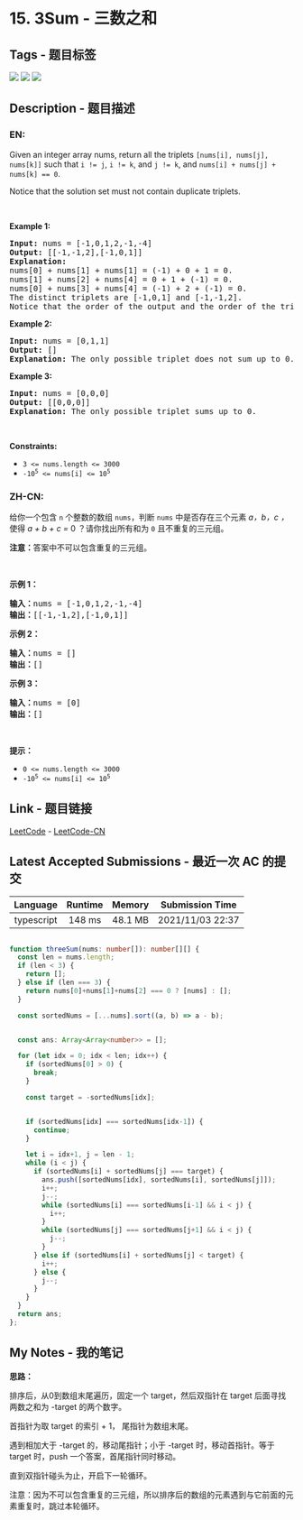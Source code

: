 
# 15. 3Sum - 三数之和

## Tags - 题目标签

 <img src="https://img.shields.io/badge/Array-数组-blue.svg">   <img src="https://img.shields.io/badge/Two Pointers-双指针-blue.svg">   <img src="https://img.shields.io/badge/Sorting-排序-blue.svg">  


## Description - 题目描述

### EN:
<p>Given an integer array nums, return all the triplets <code>[nums[i], nums[j], nums[k]]</code> such that <code>i != j</code>, <code>i != k</code>, and <code>j != k</code>, and <code>nums[i] + nums[j] + nums[k] == 0</code>.</p>

<p>Notice that the solution set must not contain duplicate triplets.</p>

<p>&nbsp;</p>
<p><strong>Example 1:</strong></p>

<pre>
<strong>Input:</strong> nums = [-1,0,1,2,-1,-4]
<strong>Output:</strong> [[-1,-1,2],[-1,0,1]]
<strong>Explanation:</strong> 
nums[0] + nums[1] + nums[1] = (-1) + 0 + 1 = 0.
nums[1] + nums[2] + nums[4] = 0 + 1 + (-1) = 0.
nums[0] + nums[3] + nums[4] = (-1) + 2 + (-1) = 0.
The distinct triplets are [-1,0,1] and [-1,-1,2].
Notice that the order of the output and the order of the triplets does not matter.
</pre>

<p><strong>Example 2:</strong></p>

<pre>
<strong>Input:</strong> nums = [0,1,1]
<strong>Output:</strong> []
<strong>Explanation:</strong> The only possible triplet does not sum up to 0.
</pre>

<p><strong>Example 3:</strong></p>

<pre>
<strong>Input:</strong> nums = [0,0,0]
<strong>Output:</strong> [[0,0,0]]
<strong>Explanation:</strong> The only possible triplet sums up to 0.
</pre>

<p>&nbsp;</p>
<p><strong>Constraints:</strong></p>

<ul>
	<li><code>3 &lt;= nums.length &lt;= 3000</code></li>
	<li><code>-10<sup>5</sup> &lt;= nums[i] &lt;= 10<sup>5</sup></code></li>
</ul>


### ZH-CN:
<p>给你一个包含 <code>n</code> 个整数的数组 <code>nums</code>，判断 <code>nums</code> 中是否存在三个元素 <em>a，b，c ，</em>使得 <em>a + b + c = </em>0 ？请你找出所有和为 <code>0</code> 且不重复的三元组。</p>

<p><strong>注意：</strong>答案中不可以包含重复的三元组。</p>

<p> </p>

<p><strong>示例 1：</strong></p>

<pre>
<strong>输入：</strong>nums = [-1,0,1,2,-1,-4]
<strong>输出：</strong>[[-1,-1,2],[-1,0,1]]
</pre>

<p><strong>示例 2：</strong></p>

<pre>
<strong>输入：</strong>nums = []
<strong>输出：</strong>[]
</pre>

<p><strong>示例 3：</strong></p>

<pre>
<strong>输入：</strong>nums = [0]
<strong>输出：</strong>[]
</pre>

<p> </p>

<p><strong>提示：</strong></p>

<ul>
	<li><code>0 <= nums.length <= 3000</code></li>
	<li><code>-10<sup>5</sup> <= nums[i] <= 10<sup>5</sup></code></li>
</ul>



## Link - 题目链接

[LeetCode](https://leetcode.com/problems/3sum/description/)  -  [LeetCode-CN](https://leetcode.cn/problems/3sum/description/)
## Latest Accepted Submissions - 最近一次 AC 的提交


| Language | Runtime | Memory | Submission Time |
|:---:|:---:|:---:|:---:|
| typescript  | 148 ms | 48.1 MB | 2021/11/03 22:37 |

```typescript

function threeSum(nums: number[]): number[][] {
  const len = nums.length; 
  if (len < 3) {
    return [];
  } else if (len === 3) {
    return nums[0]+nums[1]+nums[2] === 0 ? [nums] : [];
  }

  const sortedNums = [...nums].sort((a, b) => a - b);


  const ans: Array<Array<number>> = [];

  for (let idx = 0; idx < len; idx++) {
    if (sortedNums[0] > 0) {
      break;
    }

    const target = -sortedNums[idx];


    if (sortedNums[idx] === sortedNums[idx-1]) {
      continue;
    }

    let i = idx+1, j = len - 1;
    while (i < j) {
      if (sortedNums[i] + sortedNums[j] === target) {
        ans.push([sortedNums[idx], sortedNums[i], sortedNums[j]]);
        i++;
        j--;
        while (sortedNums[i] === sortedNums[i-1] && i < j) {
          i++;
        }
        while (sortedNums[j] === sortedNums[j+1] && i < j) {
          j--;
        }
      } else if (sortedNums[i] + sortedNums[j] < target) {
        i++;
      } else {
        j--;
      }
    }
  }
  return ans;
};

```
## My Notes - 我的笔记


**思路：**

排序后，从0到数组末尾遍历，固定一个 target，然后双指针在 target 后面寻找两数之和为 -target 的两个数字。

首指针为取 target 的索引 + 1， 尾指针为数组末尾。

遇到相加大于 -target 的，移动尾指针；小于 -target 时，移动首指针。等于 target 时，push 一个答案，首尾指针同时移动。

直到双指针碰头为止，开启下一轮循环。

注意：因为不可以包含重复的三元组，所以排序后的数组的元素遇到与它前面的元素重复时，跳过本轮循环。



